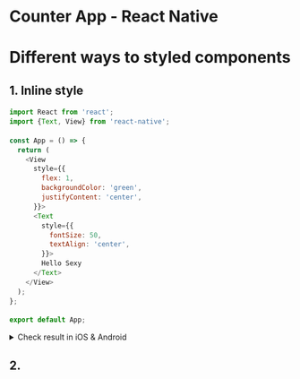 # Counter App - React Native

# Different ways to styled components

## 1. Inline style

```js
import React from 'react';
import {Text, View} from 'react-native';

const App = () => {
  return (
    <View
      style={{
        flex: 1,
        backgroundColor: 'green',
        justifyContent: 'center',
      }}>
      <Text
        style={{
          fontSize: 50,
          textAlign: 'center',
        }}>
        Hello Sexy
      </Text>
    </View>
  );
};

export default App;
```

<details >
<summary>Check result in iOS & Android</summary>

![View](./screenshots/1.png)

</details>

## 2.
